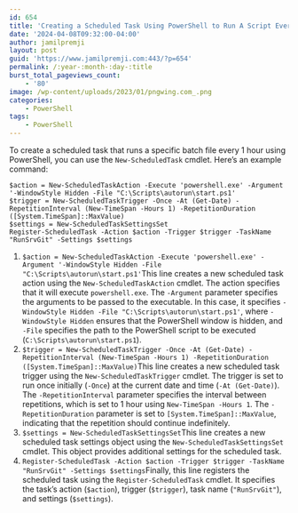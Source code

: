 ```yaml
---
id: 654
title: 'Creating a Scheduled Task Using PowerShell to Run A Script Every Hour&#8221;'
date: '2024-04-08T09:32:00-04:00'
author: jamilpremji
layout: post
guid: 'https://www.jamilpremji.com:443/?p=654'
permalink: /:year-:month-:day-:title
burst_total_pageviews_count:
    - '80'
image: /wp-content/uploads/2023/01/pngwing.com_.png
categories:
    - PowerShell
tags:
    - PowerShell
---
```


To create a scheduled task that runs a specific batch file every 1 hour using PowerShell, you can use the `New-ScheduledTask` cmdlet. Here’s an example command:

```
$action = New-ScheduledTaskAction -Execute 'powershell.exe' -Argument '-WindowStyle Hidden -File "C:\Scripts\autorun\start.ps1'
$trigger = New-ScheduledTaskTrigger -Once -At (Get-Date) -RepetitionInterval (New-TimeSpan -Hours 1) -RepetitionDuration ([System.TimeSpan]::MaxValue)
$settings = New-ScheduledTaskSettingsSet
Register-ScheduledTask -Action $action -Trigger $trigger -TaskName "RunSrvGit" -Settings $settings

```

1. `$action = New-ScheduledTaskAction -Execute 'powershell.exe' -Argument '-WindowStyle Hidden -File "C:\Scripts\autorun\start.ps1'`This line creates a new scheduled task action using the `New-ScheduledTaskAction` cmdlet. The action specifies that it will execute `powershell.exe`. The `-Argument` parameter specifies the arguments to be passed to the executable. In this case, it specifies `-WindowStyle Hidden -File "C:\Scripts\autorun\start.ps1'`, where `-WindowStyle Hidden` ensures that the PowerShell window is hidden, and `-File` specifies the path to the PowerShell script to be executed (`C:\Scripts\autorun\start.ps1`).
2. `$trigger = New-ScheduledTaskTrigger -Once -At (Get-Date) -RepetitionInterval (New-TimeSpan -Hours 1) -RepetitionDuration ([System.TimeSpan]::MaxValue)`This line creates a new scheduled task trigger using the `New-ScheduledTaskTrigger` cmdlet. The trigger is set to run once initially (`-Once`) at the current date and time (`-At (Get-Date)`). The `-RepetitionInterval` parameter specifies the interval between repetitions, which is set to 1 hour using `New-TimeSpan -Hours 1`. The `-RepetitionDuration` parameter is set to `[System.TimeSpan]::MaxValue`, indicating that the repetition should continue indefinitely.
3. `$settings = New-ScheduledTaskSettingsSet`This line creates a new scheduled task settings object using the `New-ScheduledTaskSettingsSet` cmdlet. This object provides additional settings for the scheduled task.
4. `Register-ScheduledTask -Action $action -Trigger $trigger -TaskName "RunSrvGit" -Settings $settings`Finally, this line registers the scheduled task using the `Register-ScheduledTask` cmdlet. It specifies the task’s action (`$action`), trigger (`$trigger`), task name (`"RunSrvGit"`), and settings (`$settings`).